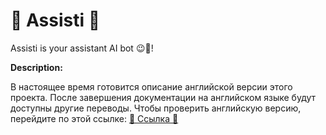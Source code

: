 # 🤖 Assisti 🤖

Assisti is your assistant AI bot 😉🤖!

**Description:**

В настоящее время готовится описание английской версии этого проекта. После завершения документации на английском языке будут доступны другие переводы. Чтобы проверить английскую версию, перейдите по этой ссылке: [🔗 Ссылка 🔗](../English/ReadMe.md)
